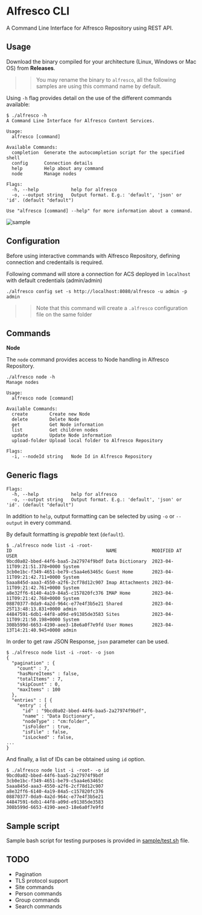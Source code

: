 # Alfresco CLI
A Command Line Interface for Alfresco Repository using REST API.

## Usage

Download the binary compiled for your architecture (Linux, Windows or Mac OS) from **Releases**.

>> You may rename the binary to `alfresco`, all the following samples are using this command name by default.

Using `-h` flag provides detail on the use of the different commands available:

```
$ ./alfresco -h
A Command Line Interface for Alfresco Content Services.

Usage:
  alfresco [command]

Available Commands:
  completion  Generate the autocompletion script for the specified shell
  config      Connection details
  help        Help about any command
  node        Manage nodes

Flags:
  -h, --help            help for alfresco
  -o, --output string   Output format. E.g.: 'default', 'json' or 'id'. (default "default")

Use "alfresco [command] --help" for more information about a command.
```
![sample](https://user-images.githubusercontent.com/48685308/234789201-59f39749-da46-4630-9562-089f826e8ea9.gif)

## Configuration

Before using interactive commands with Alfresco Repository, defining connection and credentails is required.

Following command will store a connection for ACS deployed in `localhost` with default credentials (admin/admin)

```
./alfresco config set -s http://localhost:8080/alfresco -u admin -p admin
```

>> Note that this command will create a `.alfresco` configuration file on the same folder

## Commands

**Node**

The `node` command provides access to Node handling in Alfresco Repository.

```
./alfresco node -h
Manage nodes

Usage:
  alfresco node [command]

Available Commands:
  create        Create new Node
  delete        Delete Node
  get           Get Node information
  list          Get children nodes
  update        Update Node information
  upload-folder Upload local folder to Alfresco Repository

Flags:
  -i, --nodeId string   Node Id in Alfresco Repository
```

## Generic flags

```
Flags:
  -h, --help            help for alfresco
  -o, --output string   Output format. E.g.: 'default', 'json' or 'id'. (default "default")
```

In addition to `help`, output formatting can be selected by using `-o` or `--output` in every command.

By default formatting is *grepable* text (`default`).

```
$ ./alfresco node list -i -root-
ID                                   NAME             MODIFIED AT                  USER
9bcd0a02-bbed-44f6-baa5-2a27974f9bdf Data Dictionary  2023-04-11T09:21:51.378+0000 System
3cb0e1bc-f349-4651-be79-c5aa4e63465c Guest Home       2023-04-11T09:21:42.711+0000 System
5aaa845d-aaa3-4550-a2f6-2cf78d12c907 Imap Attachments 2023-04-11T09:21:42.761+0000 System
a8e32ff6-6140-4a19-84a5-c157820fc376 IMAP Home        2023-04-11T09:21:42.768+0000 System
08870377-0da9-4a2d-964c-e77e4f3b5e21 Shared           2023-04-25T13:48:13.831+0000 admin
44847591-6db1-44f8-a09d-e91385de3583 Sites            2023-04-11T09:21:50.198+0000 System
308b599d-6653-4190-aee3-18e6a0f7e9fd User Homes       2023-04-13T14:21:40.945+0000 admin
```

In order to get raw JSON Response, `json` parameter can be used.

```
$ ./alfresco node list -i -root- -o json
{
  "pagination" : {
    "count" : 7,
    "hasMoreItems" : false,
    "totalItems" : 7,
    "skipCount" : 0,
    "maxItems" : 100
  },
  "entries" : [ {
    "entry" : {
      "id" : "9bcd0a02-bbed-44f6-baa5-2a27974f9bdf",
      "name" : "Data Dictionary",
      "nodeType" : "cm:folder",
      "isFolder" : true,
      "isFile" : false,
      "isLocked" : false,
...
}
```

And finally, a list of IDs can be obtained using `id` option.

```
$ ./alfresco node list -i -root- -o id
9bcd0a02-bbed-44f6-baa5-2a27974f9bdf
3cb0e1bc-f349-4651-be79-c5aa4e63465c
5aaa845d-aaa3-4550-a2f6-2cf78d12c907
a8e32ff6-6140-4a19-84a5-c157820fc376
08870377-0da9-4a2d-964c-e77e4f3b5e21
44847591-6db1-44f8-a09d-e91385de3583
308b599d-6653-4190-aee3-18e6a0f7e9fd
```

## Sample script

Sample bash script for testing purposes is provided in [sample/test.sh](sample/test.sh) file.

## TODO

* Pagination
* TLS protocol support
* Site commands
* Person commands
* Group commands
* Search commands

